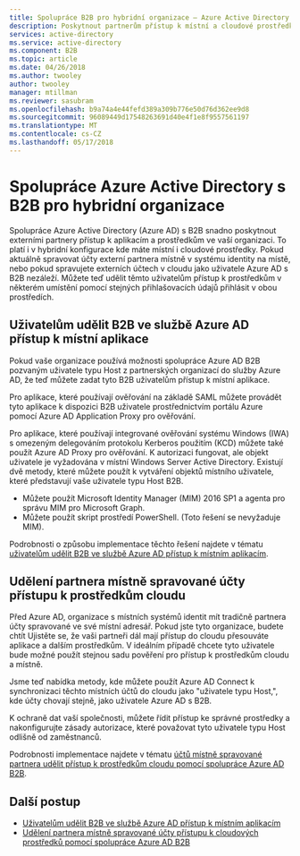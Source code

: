 ```yaml
---
title: Spolupráce B2B pro hybridní organizace – Azure Active Directory | Microsoft Docs
description: Poskytnout partnerům přístup k místní a cloudové prostředky s spolupráce Azure AD B2B.
services: active-directory
ms.service: active-directory
ms.component: B2B
ms.topic: article
ms.date: 04/26/2018
ms.author: twooley
author: twooley
manager: mtillman
ms.reviewer: sasubram
ms.openlocfilehash: b9a74a4e44fefd389a309b776e50d76d362ee9d8
ms.sourcegitcommit: 96089449d17548263691d40e4f1e8f9557561197
ms.translationtype: MT
ms.contentlocale: cs-CZ
ms.lasthandoff: 05/17/2018
---
```

# <a name="azure-active-directory-b2b-collaboration-for-hybrid-organizations"></a>Spolupráce Azure Active Directory s B2B pro hybridní organizace

Spolupráce Azure Active Directory (Azure AD) s B2B snadno poskytnout externími partnery přístup k aplikacím a prostředkům ve vaší organizaci. To platí i v hybridní konfigurace kde máte místní i cloudové prostředky. Pokud aktuálně spravovat účty externí partnera místně v systému identity na místě, nebo pokud spravujete externích účtech v cloudu jako uživatele Azure AD s B2B nezáleží. Můžete teď udělit těmto uživatelům přístup k prostředkům v některém umístění pomocí stejných přihlašovacích údajů přihlásit v obou prostředích.

## <a name="grant-b2b-users-in-azure-ad-access-to-your-on-premises-apps"></a>Uživatelům udělit B2B ve službě Azure AD přístup k místní aplikace

Pokud vaše organizace používá možnosti spolupráce Azure AD B2B pozvaným uživatele typu Host z partnerských organizací do služby Azure AD, že teď můžete zadat tyto B2B uživatelům přístup k místní aplikace.

Pro aplikace, které používají ověřování na základě SAML můžete provádět tyto aplikace k dispozici B2B uživatele prostřednictvím portálu Azure pomocí Azure AD Application Proxy pro ověřování.

Pro aplikace, které používají integrované ověřování systému Windows (IWA) s omezeným delegováním protokolu Kerberos použitím (KCD) můžete také použít Azure AD Proxy pro ověřování. K autorizaci fungovat, ale objekt uživatele je vyžadována v místní Windows Server Active Directory. Existují dvě metody, které můžete použít k vytváření objektů místního uživatele, které představují vaše uživatele typu Host B2B.

- Můžete použít Microsoft Identity Manager (MIM) 2016 SP1 a agenta pro správu MIM pro Microsoft Graph.
- Můžete použít skript prostředí PowerShell. (Toto řešení se nevyžaduje MIM).

Podrobnosti o způsobu implementace těchto řešení najdete v tématu [uživatelům udělit B2B ve službě Azure AD přístup k místním aplikacím](hybrid-cloud-to-on-premises.md).

## <a name="grant-locally-managed-partner-accounts-access-to-cloud-resources"></a>Udělení partnera místně spravované účty přístupu k prostředkům cloudu

Před Azure AD, organizace s místních systémů identit mít tradičně partnera účty spravované ve své místní adresář. Pokud jste tyto organizace, budete chtít Ujistěte se, že vaši partneři dál mají přístup do cloudu přesouváte aplikace a dalším prostředkům. V ideálním případě chcete tyto uživatele bude možné použít stejnou sadu pověření pro přístup k prostředkům cloudu a místně. 

Jsme teď nabídka metody, kde můžete použít Azure AD Connect k synchronizaci těchto místních účtů do cloudu jako "uživatele typu Host,", kde účty chovají stejně, jako uživatele Azure AD s B2B.

K ochraně dat vaší společnosti, můžete řídit přístup ke správné prostředky a nakonfigurujte zásady autorizace, které považovat tyto uživatele typu Host odlišně od zaměstnanců.

Podrobnosti implementace najdete v tématu [účtů místně spravované partnera udělit přístup k prostředkům cloudu pomocí spolupráce Azure AD B2B](hybrid-on-premises-to-cloud.md).
 
## <a name="next-steps"></a>Další postup

- [Uživatelům udělit B2B ve službě Azure AD přístup k místním aplikacím](hybrid-cloud-to-on-premises.md)
- [Udělení partnera místně spravované účty přístupu k cloudových prostředků pomocí spolupráce Azure AD B2B](hybrid-on-premises-to-cloud.md)


